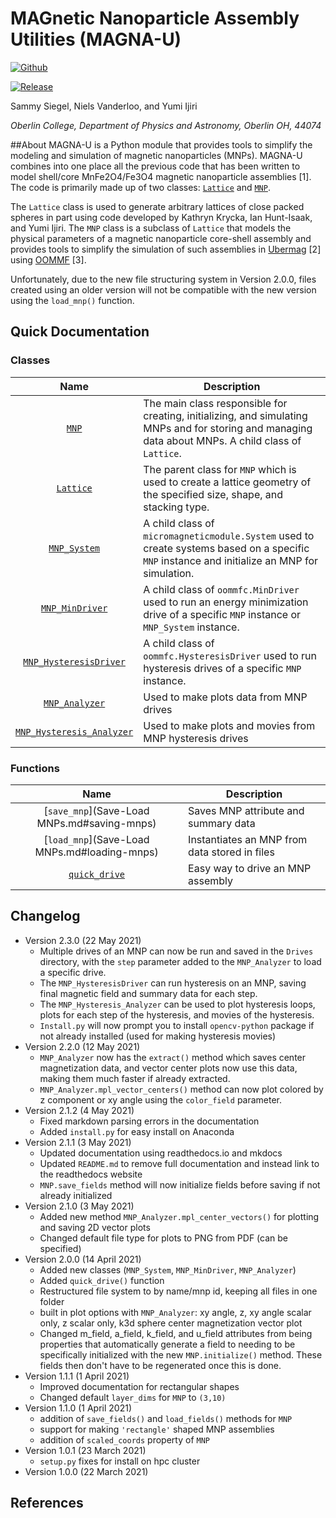# MAGnetic Nanoparticle Assembly Utilities (MAGNA-U)

[![Github](https://img.shields.io/static/v1?label=Github&message=MAGNA-U&color=red&style=for-the-badge&logo=github)](https://github.com/sammysiegel/MAGNA-U) 

[![Release](https://img.shields.io/github/v/release/sammysiegel/MAGNA-U?logo=github&style=for-the-badge)](https://github.com/sammysiegel/MAGNA-U/releases/latest)

Sammy Siegel, Niels Vanderloo, and Yumi Ijiri
 
*Oberlin College, Department of Physics and Astronomy, Oberlin OH, 44074*

##About
MAGNA-U is a Python module that provides tools to simplify the
modeling and simulation of magnetic nanoparticles (MNPs). MAGNA-U
combines into one place all the previous code that has been
written to model shell/core MnFe2O4/Fe3O4 magnetic nanoparticle
assemblies [1]. The code is primarily made up of two classes:
[`Lattice`](Lattice.md) and  [`MNP`](MNP.md). 

The `Lattice` class is used to generate arbitrary lattices of
close packed spheres in part using code developed by Kathryn Krycka,
Ian Hunt-Isaak, and Yumi Ijiri. The `MNP` class is a subclass of
`Lattice` that models the physical parameters of a magnetic
nanoparticle core-shell assembly and provides tools to simplify
the simulation of such assemblies in [Ubermag](https://github.com/ubermag/workshop) [2] using [OOMMF](https://math.nist.gov/oommf/) [3].

Unfortunately, due to the new file structuring system in Version 2.0.0,
files created using an older version will not be compatible with the new
version using the `load_mnp()` function.

## Quick Documentation

### Classes 
|    Name                  |Description      |
|:------------:        |      -----------      |
|[`MNP`](MNP.md)        |   The main class responsible for creating, initializing, and simulating MNPs and for storing and managing data about MNPs. A child class of `Lattice`.|
|[`Lattice`](Lattice.md)|   The parent class for `MNP` which is used to create a lattice geometry of the specified size, shape, and stacking type.|
|[`MNP_System`](MNP_System.md)|  A child class of `micromagneticmodule.System` used to create systems based on a specific `MNP` instance and initialize an MNP for simulation.|
|[`MNP_MinDriver`](MNP_Min_Driver.md) |   A child class of `oommfc.MinDriver` used to run an energy minimization drive of a specific `MNP` instance or `MNP_System` instance.|
|[`MNP_HysteresisDriver`](MNP_HysteresisDriver.md) | A child class of `oommfc.HysteresisDriver` used to run hysteresis drives of a specific `MNP` instance.|
|[`MNP_Analyzer`](MNP_Analyzer.md)| Used to make plots data from MNP drives|
|[`MNP_Hysteresis_Analyzer`](MNP_Hysteresis_Analyzer.md)| Used to make plots and movies from MNP hysteresis drives|


### Functions

| Name | Description |
| :-------: | ------- |
|[`save_mnp`](Save-Load MNPs.md#saving-mnps)| Saves MNP attribute and summary data|
|[`load_mnp`](Save-Load MNPs.md#loading-mnps)| Instantiates an MNP from data stored in files|
|[`quick_drive`](Quick_Drive.md)| Easy way to drive an MNP assembly|

## Changelog

- Version 2.3.0 (22 May 2021)
    - Multiple drives of an MNP can now be run and saved in the `Drives` directory, with the
        `step` parameter added to the `MNP_Analyzer` to load a specific drive.
    - The `MNP_HysteresisDriver` can run hysteresis on an MNP, saving final magnetic field and
        summary data for each step.
    - The `MNP_Hysteresis_Analyzer` can be used to plot hysteresis loops, plots for each step
        of the hysteresis, and movies of the hysteresis.
    - `Install.py` will now prompt you to install `opencv-python` package if not already installed
      (used for making hysteresis movies)
- Version 2.2.0 (12 May 2021)
    - `MNP_Analyzer` now has the `extract()` method which saves center magnetization data,
        and vector center plots now use this data, making them much faster if already extracted.
    -  `MNP_Analyzer.mpl_vector_centers()` method can now plot colored by z component or xy angle
        using the `color_field` parameter.
- Version 2.1.2 (4 May 2021)
    - Fixed markdown parsing errors in the documentation
    - Added `install.py` for easy install on Anaconda
- Version 2.1.1 (3 May 2021)
    - Updated documentation using readthedocs.io and mkdocs
    - Updated `README.md` to remove full documentation and instead link to the readthedocs website
    - `MNP.save_fields` method will now initialize fields before saving if not already initialized  
- Version 2.1.0 (3 May 2021)
    - Added new method `MNP_Analyzer.mpl_center_vectors()` for plotting and saving 2D vector plots 
    - Changed default file type for plots to PNG from PDF (can be specified)
- Version 2.0.0 (14 April 2021)
    - Added new classes (`MNP_System`, `MNP_MinDriver`, `MNP_Analyzer`)
    - Added `quick_drive()` function
    - Restructured file system to by name/mnp id, keeping all files in one folder
    - built in plot options with `MNP_Analyzer`: xy angle, z, xy angle scalar only,
      z scalar only, k3d sphere center magnetization vector plot
    - Changed m_field, a_field, k_field, and u_field attributes from being properties
      that automatically generate a field to needing to be specifically initialized with
      the new `MNP.initialize()` method. These fields then don't have to be regenerated
      once this is done.
- Version 1.1.1 (1 April 2021)
    - Improved documentation for rectangular shapes
    - Changed default `layer_dims` for `MNP` to `(3,10)`  
- Version 1.1.0 (1 April 2021)
    - addition of `save_fields()` and `load_fields()` methods for `MNP`
    - support for making `'rectangle'` shaped MNP assemblies
    - addition of `scaled_coords` property of `MNP`  
- Version 1.0.1 (23 March 2021)
    - `setup.py` fixes for install on hpc cluster
- Version 1.0.0 (22 March 2021)

## References
[^1]: Y. Ijiri, et. al. Correlated spin canting in ordered core-shell
Fe3O4/MnFexFe3-xO4 nanoparticle assemblies.
*Physical Review B* **99**, 094421 (2019).

[^2]: M. Beg, R. A. Pepper, and H. Fangohr. User interfaces for computational
science: A domain specific language for OOMMF embedded in Python.
*AIP Advances* **7**, 56025 (2017).
[https://doi.org/10.1063/1.4977225](https://doi.org/10.1063/1.4977225)

[^3]: M.J. Donahue and D. G. Porter. OOMMF User's Guide, Version 1.0,
Interagency Report NISTIR 6376. National Institute of Standards and
Technology, Gaithersburg, MD (Sept 1999).